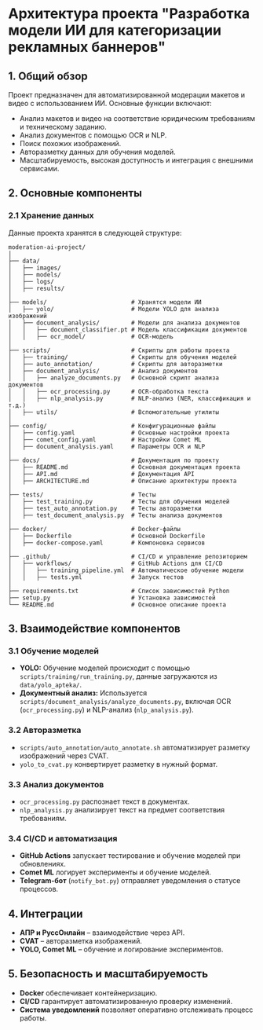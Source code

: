 # Архитектура проекта "Разработка модели ИИ для категоризации рекламных баннеров"

## 1. Общий обзор
Проект предназначен для автоматизированной модерации макетов и видео с использованием ИИ. Основные функции включают:
- Анализ макетов и видео на соответствие юридическим требованиям и техническому заданию.
- Анализ документов с помощью OCR и NLP.
- Поиск похожих изображений.
- Авторазметку данных для обучения моделей.
- Масштабируемость, высокая доступность и интеграция с внешними сервисами.

## 2. Основные компоненты

### 2.1 Хранение данных
Данные проекта хранятся в следующей структуре:
```
moderation-ai-project/
│
├── data/                         
│   ├── images/                   
│   ├── models/               
│   ├── logs/            
│   ├── results/                
│
├── models/                        # Хранятся модели ИИ
│   ├── yolo/                      # Модели YOLO для анализа изображений
│   ├── document_analysis/         # Модели для анализа документов
│   │   ├── document_classifier.pt # Модель классификации документов
│   │   ├── ocr_model/             # OCR-модель
│
├── scripts/                       # Скрипты для работы проекта
│   ├── training/                  # Скрипты для обучения моделей
│   ├── auto_annotation/           # Скрипты для авторазметки
│   ├── document_analysis/         # Анализ документов
│   │   ├── analyze_documents.py   # Основной скрипт анализа документов
│   │   ├── ocr_processing.py      # OCR-обработка текста
│   │   ├── nlp_analysis.py        # NLP-анализ (NER, классификация и т.д.)
│   ├── utils/                     # Вспомогательные утилиты
│
├── config/                        # Конфигурационные файлы
│   ├── config.yaml                # Основные настройки проекта
│   ├── comet_config.yaml          # Настройки Comet ML
│   ├── document_analysis.yaml     # Параметры OCR и NLP
│
├── docs/                          # Документация по проекту
│   ├── README.md                  # Основная документация проекта
│   ├── API.md                     # Документация API
│   ├── ARCHITECTURE.md            # Описание архитектуры проекта
│
├── tests/                         # Тесты
│   ├── test_training.py           # Тесты для обучения моделей
│   ├── test_auto_annotation.py    # Тесты авторазметки
│   ├── test_document_analysis.py  # Тесты анализа документов
│
├── docker/                        # Docker-файлы
│   ├── Dockerfile                 # Основной Dockerfile
│   ├── docker-compose.yaml        # Компоновка сервисов
│
├── .github/                       # CI/CD и управление репозиторием
│   ├── workflows/                 # GitHub Actions для CI/CD
│   │   ├── training_pipeline.yml  # Автоматическое обучение модели
│   │   ├── tests.yml              # Запуск тестов
│
├── requirements.txt               # Список зависимостей Python
├── setup.py                       # Установка зависимостей
└── README.md                      # Основное описание проекта
```

## 3. Взаимодействие компонентов

### 3.1 Обучение моделей
- **YOLO:** Обучение моделей происходит с помощью `scripts/training/run_training.py`, данные загружаются из `data/yolo_apteka/`.
- **Документный анализ:** Используется `scripts/document_analysis/analyze_documents.py`, включая OCR (`ocr_processing.py`) и NLP-анализ (`nlp_analysis.py`).

### 3.2 Авторазметка
- `scripts/auto_annotation/auto_annotate.sh` автоматизирует разметку изображений через CVAT.
- `yolo_to_cvat.py` конвертирует разметку в нужный формат.

### 3.3 Анализ документов
- `ocr_processing.py` распознает текст в документах.
- `nlp_analysis.py` анализирует текст на предмет соответствия требованиям.

### 3.4 CI/CD и автоматизация
- **GitHub Actions** запускает тестирование и обучение моделей при обновлениях.
- **Comet ML** логирует эксперименты и обучение моделей.
- **Telegram-бот** (`notify_bot.py`) отправляет уведомления о статусе процессов.

## 4. Интеграции
- **АПР и РуссОнлайн** – взаимодействие через API.
- **CVAT** – авторазметка изображений.
- **YOLO, Comet ML** – обучение и логирование экспериментов.

## 5. Безопасность и масштабируемость
- **Docker** обеспечивает контейнеризацию.
- **CI/CD** гарантирует автоматизированную проверку изменений.
- **Система уведомлений** позволяет оперативно отслеживать процесс работы.
